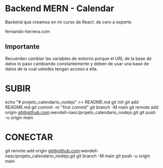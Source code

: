 # Backend MERN - Calendar

Backend que creamos en mi curso de React: de cero a experto

fernando-herrera.com

## Importante
Recuerden cambiar las variables de entorno porque el URL de la base de datos lo paso cambiando constantemente y deben de usar una base de datos de la cual ustedes tengan acceso a ella.

# SUBIR
echo "# projeto_calendario_nodejs" >> README.md
git init
git add README.md
git commit -m "first commit"
git branch -M main
git remote add origin git@github.com:wendell-nasc/projeto_calendario_nodejs.git
git push -u origin main

# CONECTAR
git remote add origin git@github.com:wendell-nasc/projeto_calendario_nodejs.git
git branch -M main
git push -u origin main